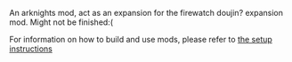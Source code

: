 An arknights mod, act as an expansion for the firewatch doujin? expansion mod. Might not be finished:(

For information on how to build and use mods, please refer to [the setup instructions](https://yairm210.github.io/Unciv/Modders/Making-a-new-Civilization/)
